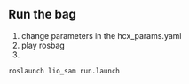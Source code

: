 ## Run the bag

1. change parameters in the hcx_params.yaml
2. play rosbag
2.

```bash
roslaunch lio_sam run.launch
```
